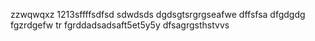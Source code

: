 zzwqwqxz
1213sffffsdfsd
sdwdsds
dgdsgtsrgrgseafwe
dffsfsa
dfgdgdg
fgzrdgefw
tr
fgrddadsadsaft5et5y5y
dfsagrgsthstvvs
